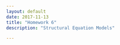 ```yaml
---
layout: default
date: 2017-11-13
title: "Homework 6"
description: "Structural Equation Models" 

---
```


